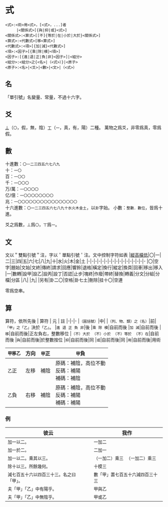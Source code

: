 # 式
```
<式>:<術>用<式>，[<式>，...]者
　　　|<關係式>[{與|抑|或}<式>]
<關係式>:<算式>[[不]{等於|在|小於|大於}<關係式>]
<算式>:<代數式>[移<算式>]
<代數式>:<項>[{加|減}<代數式>]
<項>:<因子>[{乘|除|模}<項>]
<因子>:[{進|退|正|負|非}<因子>]|<組分>
<組分>:<組分>之{<名>|（<式>）}|<原子>
<原子>:<名>|<爻>|<數>|<文>|（<式>）
```
## 名
「單引號」名變量、常量，不過十六字。

## 爻
[`丄`](https://en.wikipedia.org/wiki/Falsum)（`〇`，假，無，陰）[`丅`](https://en.wikipedia.org/wiki/Verum)（`一`，真，有，陽）二種。
萬物之爲爻，非零爲真，零爲假。

## 數
十進數：`〇一二三四五六七八九`\
十：`一〇`\
百：`一〇〇`\
千：`一〇〇〇`\
万/萬：`一〇〇〇〇`\
亿/億：`一〇〇〇〇〇〇〇〇`\
兆：`一〇〇〇〇〇〇〇〇〇〇〇〇〇〇〇〇`\
十六進數：`〇一二三四五六七八九十水火木金土`，以`卦`字始。
小數：`整數．數位`，皆爲十進。

爻之爲數，`丄`爲`〇`，`丅`爲`一`。

## 文
文以＂雙點引號＂注，字以＇單點引號＇注。文中控制字符如表
|[縱高橫低](https://zh.wikipedia.org/wiki/ASCII)|〇|一|二|三|四|五|六|七|八|九|十|水|火|木|金|土
|-|-|-|-|-|-|-|-|-|-|-|-|-|-|-|-|-
|〇|空字|題始|文始|文終|傳終|請求|回應|響鈴|退格|橫定|換行|縱定|換頁|回車|移出|移入
|一|數轉|設甲|設乙|設丙|設丁|否認|止步|塊終|作廢|帶終|替換|轉義|分文|分組|分檔|分區
|八|
|九|
|另有|卦二〇|空格|卦七土|刪除|挂十〇|空連

零爲空串。

## 算
算符，依所先後
| 算符 | 元 | 註
|-|-|-
|`（圓括號）`|中|
|`（列、物、類）之（名）`|前|`「甲」之「乙」`決於`「乙」`。
|`進 退 正 負 非`|後
|`乘 除 模`|自前而後
|`加 減`|自前而後
|`移`|自前而後|正左負右，整數移位
|`（不）大於 （不）小於 （不）等於 （不）在`|自前而後
|`與`|自前而後|於整數按位
|`抑`|自前而後|同
|`或`|自前而後|同
|`用`|自前而後|用術

|`甲移乙`|方向|`甲`正|`甲`負
|-|-|-|-
|`乙`正|左移|補陰|原碼：補陰，高位不動<br>反碼：補陽<br>補碼：補陰
|`乙`負|右移|補陰|原碼：補陰，高位不動<br>反碼：補陽<br>補碼：補陽

### 例
| 彼云 | 我作 |
| --- | --- |
| `加一以二。` | `一加二` |
| `加一於二。` | `二加一` |
| `加一以二。乘其以三。` | `（一加二）乘三`　`（一加二）乘三` |
| `除十以三。所餘幾何。` | `十模三` |
| `減七百五十六以四百三十三。名之曰「甲」。` | `數「甲」置七百五十六減四百三十三` |
| `夫「甲」「乙」中有陽乎。` | `甲與乙` |
| `夫「甲」「乙」中無陰乎。` | `甲或乙` |
